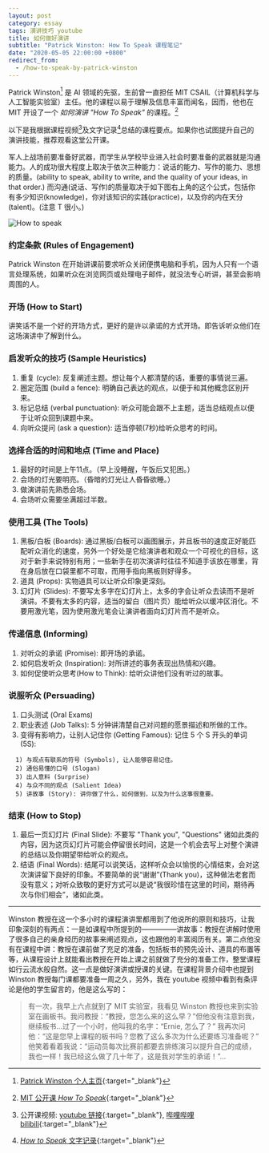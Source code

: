 ```yaml
---
layout: post
category: essay
tags: 演讲技巧 youtube 
title: 如何做好演讲
subtitle: "Patrick Winston: How To Speak 课程笔记"
date: "2020-05-05 22:00:00 +0800"
redirect_from:
  - /how-to-speak-by-patrick-winston
---
```


Patrick Winston[^1] 是 AI 领域的先驱，生前曾一直担任 MIT CSAIL（计算机科学与人工智能实验室）主任。他的课程以易于理解及信息丰富而闻名，因而，他也在 MIT 开设了一个 *如何演讲 "How To Speak"* 的课程。[^2]

以下是我根据课程视频[^3]及文字记录[^4]总结的课程要点。如果你也试图提升自己的演讲技能，推荐观看这堂公开课。

军人上战场前要准备好武器，而学生从学校毕业进入社会时要准备的武器就是沟通能力。人的成功很大程度上取决于依次三种能力：说话的能力、写作的能力、思想的质量。(ability to speak, ability to write, and the quality of your ideas, in that order.) 而沟通(说话、写作)的质量取决于如下图右上角的这个公式，包括你有多少知识(knowledge)，你对该知识的实践(practice)，以及你的内在天分(talent)。(注意 T 很小。)

![How to speak]({{site.images_baseurl}}/how-to-speak-course-cover.jpg?w=1280)

### 约定条款 (Rules of Engagement)

Patrick Winston 在开始讲课前要求听众关闭便携电脑和手机，因为人只有一个语言处理系统，如果听众在浏览网页或处理电子邮件，就没法专心听讲，甚至会影响周围的人。

### 开场 (How to Start)

讲笑话不是一个好的开场方式，更好的是许以承诺的方式开场。即告诉听众他们在这场演讲中了解到什么。

### 启发听众的技巧 (Sample Heuristics)

1. 重复 (cycle): 反复阐述主题。想让每个人都清楚的话，重要的事情说三遍。
2. 圈定范围 (build a fence): 明确自己表达的观点，以便于和其他概念区别开来。
3. 标记总结 (verbal punctuation): 听众可能会跟不上主题，适当总结观点以便于让听众回到课题中来。
4. 向听众提问 (ask a question): 适当停顿(7秒)给听众思考的时间。

### 选择合适的时间和地点 (Time and Place)

1. 最好的时间是上午11点。（早上没睡醒，午饭后又犯困。）
2. 会场的灯光要明亮。（昏暗的灯光让人昏昏欲睡。）
3. 做演讲前先熟悉会场。
4. 会场听众需要坐满超过半数。

### 使用工具 (The Tools)

1. 黑板/白板 (Boards): 通过黑板/白板可以画图展示，并且板书的速度正好能匹配听众消化的速度，另外一个好处是它给演讲者和观众一个可视化的目标，这对于新手来说特别有用；一些新手在初次演讲时往往不知道手该放在哪里，背在身后放在口袋里都不可取，而用手指向黑板则好得多。
2. 道具 (Props): 实物道具可以让听众印象更深刻。
3. 幻灯片 (Slides): 不要写太多字在幻灯片上，太多的字会让听众去读而不是听演讲。不要有太多的内容，适当的留白（图片页）能给听众以缓冲区消化。不要用激光笔，因为使用激光笔会让演讲者面向幻灯片而不是听众。

### 传递信息 (Informing)

1. 对听众的承诺 (Promise): 即开场的承诺。 
2. 如何启发听众 (Inspiration): 对所讲述的事务表现出热情和兴趣。
3. 如何促使听众思考(How to Think): 给听众讲他们没有听过的故事。

### 说服听众 (Persuading)

1. 口头测试 (Oral Exams)
2. 职业表述 (Job Talks): 5 分钟讲清楚自己对问题的愿景描述和所做的工作。
3. 变得有影响力，让别人记住你 (Getting Famous): 记住 5 个 S 开头的单词 (5S): 
```
  1) 与观点有联系的符号 (Symbols), 让人能够容易记住。
  2) 通俗易懂的口号 (Slogan)
  3) 出人意料 (Surprise)
  4) 与众不同的观点 (Salient Idea)
  5) 讲故事 (Story): 讲你做了什么，如何做到，以及为什么这事很重要。
```

### 结束 (How to Stop)

1. 最后一页幻灯片 (Final Slide): 不要写 "Thank you", "Questions" 诸如此类的内容，因为这页幻灯片可能会停留很长时间，这是一个机会去写上对整个演讲的总结以及你期望带给听众的观点。
2. 结语 (Final Words): 结尾可以说笑话，这样听众会以愉悦的心情结束，会对这次演讲留下良好的印象。不要简单的说“谢谢”(Thank you)，这种做法老套而没有意义；对听众致敬的更好方式可以是说“我很珍惜在这里的时间，期待再次与你们相会”，诸如此类。

*********************************************

Winston 教授在这一个多小时的课程演讲里都用到了他说所的原则和技巧，让我印象深刻的有两点：一是如课程中所提到的—————讲故事：教授在讲解时使用了很多自己的亲身经历的故事来阐述观点，这也跟他的丰富阅历有关。第二点他没有在课程中讲：教授在课前做了充足的准备，包括板书的预先设计、道具的布置等等，从课程设计上就能看出教授在开始上课之前就做了充分的准备工作，整堂课程如行云流水般自然。这一点是做好演讲或授课的关键。在课程背景介绍中也提到 Winston 教授每门课都要准备一周之久，另外，我在 youtube 视频中看到有条评论是他的学生留言的，他是这么写的：

> 有一次，我早上六点就到了 MIT 实验室，我看见 Winston 教授也来到实验室在画板书。我问教授：“教授，您怎么来的这么早？”但他没有注意到我，继续板书...过了一个小时，他叫我的名字：“Ernie, 怎么了？” 我再次问他：“这是您早上课程的板书吗？您教了这么多次为什么还要练习准备呢？” 他笑着看着我说：“运动员每次比赛前都要去排练演习以提升自己的成绩，我也一样！我已经这么做了几十年了，这是我对学生的承诺！”...


[^1]: [Patrick Winston 个人主页](http://people.csail.mit.edu/phw/index.html){:target="_blank"}
[^2]: [MIT 公开课 *How To Speak*](https://ocw.mit.edu/resources/res-tll-005-how-to-speak-january-iap-2018/){:target="_blank"}
[^3]: 公开课视频: [youtube 链接](https://www.youtube.com/watch?v=Unzc731iCUY){:target="_blank"}, [哔哩哔哩 bilibili](https://www.bilibili.com/video/av94888157){:target="_blank"}
[^4]: [*How to Speak* 文字记录](https://ocw.mit.edu/resources/res-tll-005-how-to-speak-january-iap-2018/how-to-speak/how-to-speak-1/Unzc731iCUY.pdf){:target="_blank"}
